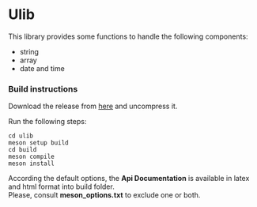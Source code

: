 # Ulib

This library provides some functions to handle the following components:<br>
<ul>
    <li>string</li>
    <li>array</li>
    <li>date and time</li>
</ul>

### Build instructions

Download the release from [here](https://github.com/pandom79/ulib/releases) and uncompress it.<br/>

Run the following steps:<br/>
```
cd ulib
meson setup build
cd build
meson compile
meson install
```

According the default options, the **Api Documentation** is available in latex and html format into build folder.<br>
Please, consult **meson_options.txt** to exclude one or both.

